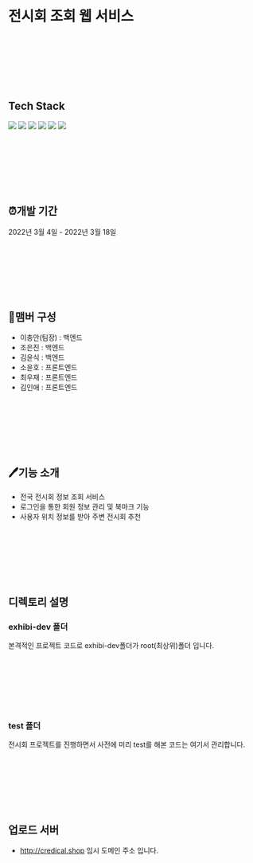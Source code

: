 # 전시회 조회 웹 서비스  

<br/><br/><br/><br/><br/><br/>

## Tech Stack  
![](https://img.shields.io/badge/Python-3776AB.svg?&style=for-the-badge&logo=Python&logoColor=white)
![](https://img.shields.io/badge/HTML5-E34F26?style=for-the-badge&logo=HTML5&logoColor=white)
![](https://img.shields.io/badge/CSS3-1572B6?style=for-the-badge&logo=CSS3&logoColor=white)
![](https://img.shields.io/badge/jquery-1572B6?style=for-the-badge&logo=jquery&logoColor=white)
![](https://img.shields.io/badge/Javascript-F7DF1E?style=for-the-badge&logo=JavaScript&logoColor=black)
![](https://img.shields.io/badge/MongoDB-4EA94B?style=for-the-badge&logo=mongodb&logoColor=white)  

  
<br/><br/><br/><br/><br/><br/>
  
  

## ⏰개발 기간  
2022년 3월 4일 - 2022년 3월 18일  
  
  
<br/><br/><br/><br/><br/><br/>
  

## 📄맴버 구성
- 이충안(팀장) : 백엔드
- 조은진 : 백엔드
- 김윤식 : 백엔드
- 소윤호 : 프론트엔드
- 최우재 : 프론트엔드
- 김인애 : 프론트엔드  
  
  
<br/><br/><br/><br/><br/><br/>
  


## 🖊기능 소개
- 전국 전시회 정보 조회 서비스
- 로그인을 통한 회원 정보 관리 및 북마크 기능
- 사용자 위치 정보를 받아 주변 전시회 추천  
  
  
<br/><br/><br/><br/><br/><br/>
  


## 디렉토리 설명  
### exhibi-dev 폴더
본격적인 프로젝트 코드로 exhibi-dev폴더가 root(최상위)폴더 입니다.  

  
<br/><br/><br/><br/><br/><br/>
  
  
### test 폴더
전시회 프로젝트를 진행하면서 사전에 미리 test를 해본 코드는 여기서 관리합니다.  
  
  
<br/><br/><br/><br/><br/><br/>
  


## 업로드 서버
- http://credical.shop  임시 도메인 주소 입니다.
